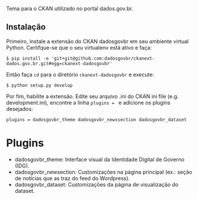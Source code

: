 Tema para o CKAN utilizado no portal dados.gov.br.

## Instalação

Primeiro, instale a extensão do CKAN dadosgovbr em seu ambiente virtual
Python.  Certifque-se que o seu virtualenv está ativo e faça:

    $ pip install -e 'git+git@github.com:dadosgovbr/ckanext-dados.gov.br.git#egg=ckanext-dadosgovbr'

Então faça `cd` para o diretório `ckanext-dadosgovbr` e execute:

    $ python setup.py develop

Por fim, habilite a extensão. Edite seu arquivo .ini do CKAN ini file (e.g.
development.ini), encontre a linha `plugins = ` e adicione os plugins
desejados:

    plugins = dadosgovbr_theme dadosgovbr_newssection dadosgovbr_dataset

# Plugins

* dadosgovbr_theme: Interface visual da Identidade Digital de Governo (IDG).
* dadosgovbr_newsection: Customizações na página principal (ex.: seção de
  notícias que as traz do feed do Wordpress).
* dadosgovbr_dataset: Customizações da página de visualização do dataset.

